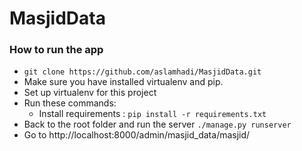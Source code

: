 # MasjidData

### How to run the app

+   `git clone https://github.com/aslamhadi/MasjidData.git`
+   Make sure you have installed virtualenv and pip.
+   Set up virtualenv for this project
+   Run these commands:
    +   Install requirements :  `pip install -r requirements.txt`
+   Back to the root folder and run the server `./manage.py runserver`
+   Go to http://localhost:8000/admin/masjid_data/masjid/
